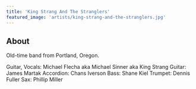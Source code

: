 ```yaml
---
title: 'King Strang And The Stranglers'
featured_image: 'artists/king-strang-and-the-stranglers.jpg'
---
```


## About

Old-time band from Portland, Oregon.

Guitar, Vocals: Michael Flecha aka Michael Sinner aka King Strang
Guitar: James Martak
Accordion: Chans Iverson
Bass: Shane Kiel
Trumpet: Dennis Fuller
Sax: Phillip Miller 
